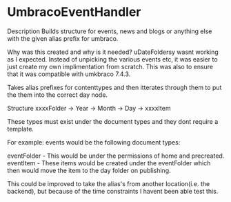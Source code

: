 # UmbracoEventHandler
Description
Builds structure for events, news and blogs or anything else with the given alias prefix for umbraco.

Why was this created and why is it needed?
uDateFoldersy wasnt working as I expected.  Instead of unpicking the various events etc, it was easier to just create my own implimentation from scratch.  This was also to ensure that it was compatible with umkbraco 7.4.3.

Takes alias prefixes for contenttypes and then itterates through them to put the them into the correct day node.

Structure
xxxxFolder -> Year -> Month -> Day -> xxxxItem

These types must exist under the document types and they dont require a template.

For example:
events would be the following document types:

eventFolder - This would be under the permissions of home and precreated.
eventItem - These items would be created under the eventFolder which then would move the item to the day folder on publishing.

This could be improved to take the alias's from another location(i.e. the backend), but because of the time constraints I havent been able test this. 
